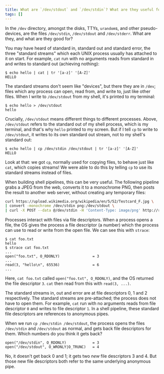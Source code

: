 ```yaml
---
title: What are `/dev/stdout` and `/dev/stdin`? What are they useful for?
tags: []
---
```


In the `/dev` directory,
amongst the disks, TTYs, `urandom`s, and other pseudo-devices,
are the files `/dev/stdin`, `/dev/stdout` and `/dev/stderr`.
What are they, and what are they good for?

You may have heard of standard in, standard out and standard error,
the three "standard streams" which each UNIX process usually has attached to it on start.
For example, `cat` run with no arguments
reads from standard in and writes to standard out (achieving nothing):

```console
$ echo hello | cat | tr '[a-z]' '[A-Z]'
HELLO
```

The standard streams don't seem like "devices", but there they are in `/dev`;
files which any process can open, read from, and write to, just like other files.
When I write to `/dev/stdout` from my shell, it's printed to my terminal:

```console
$ echo hello > /dev/stdout
hello
```

Crucially, `/dev/stdout` means different things to different processes.
Above, `/dev/stdout` refers to the standard out of my shell process,
which is my terminal,
and that's why `hello` printed to my screen.
But if I tell `cp` to write to `/dev/stdout`,
it writes to its own standard out stream,
not to my shell's standard out:

```console
$ echo hello | cp /dev/stdin /dev/stdout | tr '[a-z]' '[A-Z]'
HELLO
```

Look at that:
we got `cp`,
normally used for copying files,
to behave just like `cat`, which copies streams!
We were able to do this by telling `cp` to use its standard streams instead of files.

When building shell pipelines,
this can be very useful.
The following pipeline grabs a JPEG from the web,
converts it to a monochrome PNG,
then posts the result to another web server,
without creating any temporary files:

```bash
curl https://upload.wikimedia.org/wikipedia/en/5/52/Testcard_F.jpg \
| convert -monochrome /dev/stdin png:/dev/stdout \
| curl -X POST --data @/dev/stdin -H 'Content-Type: image/png' http://requestbin.fullcontact.com/13rcezq1
```

Processes interact with files via file descriptors.
When a process opens a file,
the OS gives the process a file descriptor (a number)
which the process can use to read or write from the open file.
We can see this with `strace`:

```console
$ cat foo.txt
hello
$ strace cat foo.txt
...
open("foo.txt", O_RDONLY)               = 3
...
read(3, "hello\n", 65536)               = 6
...
```

Here, `cat foo.txt` called `open("foo.txt", O_RDONLY)`,
and the OS returned the file descriptor `3`.
`cat` then read from this with `read(3, ...)`.

The standard streams in, out and error are at file descriptors 0, 1 and 2 respectively.
The standard streams are pre-attached; the process does not have to open them.
For example, `cat` run with no arguments
reads from file descriptor `0` and writes to file descriptor `1`.
In a shell pipeline, these standard file descriptors are references to anonymous pipes.

When we run `cp /dev/stdin /dev/stdout`,
the process opens the files `/dev/stdin` and `/dev/stdout` as normal,
and gets back file descriptors for them.
Which numbers do you think it gets back?

```
open("/dev/stdin", O_RDONLY)            = 3
open("/dev/stdout", O_WRONLY|O_TRUNC)   = 4
```

No, it doesn't get back 0 and 1;
it gets two _new_ file descriptors 3 and 4.
But those new file descriptors both refer to the same underlying anonymous pipe.
